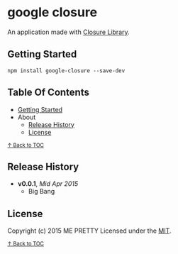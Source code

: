 # google closure

An application made with [Closure Library][closure-library].

## Getting Started

```shell
npm install google-closure --save-dev
```

## Table Of Contents

* [Getting Started](#getting-started)
* About
  - [Release History](#release-history)
  - [License](#license)





<sup>[↑ Back to TOC](#table-of-contents)</sup>

## Release History
- **v0.0.1**, *Mid Apr 2015*
  - Big Bang

## License
Copyright (c) 2015 ME PRETTY
Licensed under the [MIT](LICENSE-MIT).

<sup>[↑ Back to TOC](#table-of-contents)</sup>

[closure-library]: https://developers.google.com/closure/library/ "Google Closure Library"
[closure-tools]: https://developers.google.com/closure/ "Google Closure Tools"
[grunt]: http://gruntjs.com/
[Getting Started]: https://github.com/gruntjs/grunt/wiki/Getting-started
[package.json]: https://npmjs.org/doc/json.html
[Gruntfile]: https://github.com/gruntjs/grunt/wiki/Sample-Gruntfile "Grunt's Gruntfile.js"
[yeoman]: http://yeoman.io/ "yeoman Modern Workflows for Modern Webapps"
[bower]:http://twitter.github.com/bower/ "THE BROWSER PACKAGE MANAGER html, css, and javascript"
